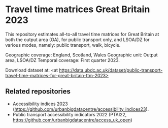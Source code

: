 # Travel time matrices Great Britain 2023

This repository estimates all-to-all travel time matrices for Great Britain at both the output area (OA), for public transport only, and LSOA/DZ for various modes, namely: public transport, walk, bicycle.

Geographic coverage: England, Scotland, Wales
Geographic unit: Output area, LSOA/DZ
Temporal coverage: First quarter 2023.

Download dataset at: <at https://data.ubdc.ac.uk/dataset/public-transport-travel-time-matrices-for-great-britain-ttm-2023>


## Related repositories

* Accessibility indices 2023 (<https://github.com/urbanbigdatacentre/accessibility_indices23>).
* Public transport accessibility indicators 2022 (PTAI22, <https://github.com/urbanbigdatacentre/access_uk_open>)
